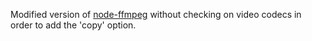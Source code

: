 Modified version of [node-ffmpeg](https://www.npmjs.com/package/ffmpeg?activeTab=dependencies) without checking on video codecs in order to add the 'copy' option.

